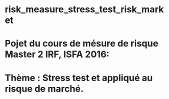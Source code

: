 # risk_measure_stress_test_risk_market

# Pojet du cours de mésure de risque Master 2 IRF, ISFA 2016: 

# Thème : Stress test et appliqué au risque de marché.
